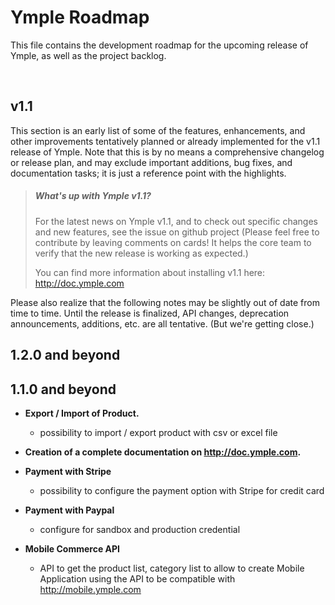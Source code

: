 # Ymple Roadmap

This file contains the development roadmap for the upcoming release of Ymple, as well as the project backlog.

&nbsp;
&nbsp;

## v1.1

This section is an early list of some of the features, enhancements, and other improvements tentatively planned or already implemented for the v1.1 release of Ymple.  Note that this is by no means a comprehensive changelog or release plan, and may exclude important additions, bug fixes, and documentation tasks; it is just a reference point with the highlights.

> ##### What's up with Ymple v1.1?
>
> For the latest news on Ymple v1.1, and to check out specific changes and new features, see the issue on github project  (Please feel free to contribute by leaving comments on cards!  It helps the core team to verify that the new release is working as expected.)
>
> You can find more information about installing v1.1 here: http://doc.ymple.com

Please also realize that the following notes may be slightly out of date from time to time.  Until the release is finalized, API changes, deprecation announcements, additions, etc. are all tentative.  (But we're getting close.)

## 1.2.0 and beyond



## 1.1.0 and beyond

+ **Export / Import of Product.**
  + possibility to import / export product with csv or excel file

+ **Creation of a complete documentation on http://doc.ymple.com.**


+ **Payment with Stripe**
  + possibility to configure the payment option with Stripe for credit card


+ **Payment with Paypal**
  + configure for sandbox and production credential


+ **Mobile Commerce API**
  + API to get the product list, category list to allow to create Mobile Application using the API to be compatible with http://mobile.ymple.com




